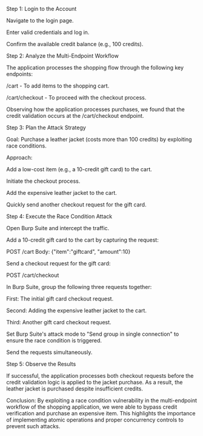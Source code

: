 Step 1: Login to the Account

Navigate to the login page.

Enter valid credentials and log in.

Confirm the available credit balance (e.g., 100 credits).

Step 2: Analyze the Multi-Endpoint Workflow

The application processes the shopping flow through the following key endpoints:

/cart - To add items to the shopping cart.

/cart/checkout - To proceed with the checkout process.

Observing how the application processes purchases, we found that the credit validation occurs at the /cart/checkout endpoint.

Step 3: Plan the Attack Strategy

Goal: Purchase a leather jacket (costs more than 100 credits) by exploiting race conditions.

Approach:

Add a low-cost item (e.g., a 10-credit gift card) to the cart.

Initiate the checkout process.

Add the expensive leather jacket to the cart.

Quickly send another checkout request for the gift card.

Step 4: Execute the Race Condition Attack

Open Burp Suite and intercept the traffic.

Add a 10-credit gift card to the cart by capturing the request:

POST /cart
Body: {"item":"giftcard", "amount":10}

Send a checkout request for the gift card:

POST /cart/checkout

In Burp Suite, group the following three requests together:

First: The initial gift card checkout request.

Second: Adding the expensive leather jacket to the cart.

Third: Another gift card checkout request.

Set Burp Suite's attack mode to "Send group in single connection" to ensure the race condition is triggered.

Send the requests simultaneously.

Step 5: Observe the Results

If successful, the application processes both checkout requests before the credit validation logic is applied to the jacket purchase. As a result, the leather jacket is purchased despite insufficient credits.

Conclusion:
By exploiting a race condition vulnerability in the multi-endpoint workflow of the shopping application, we were able to bypass credit verification and purchase an expensive item. This highlights the importance of implementing atomic operations and proper concurrency controls to prevent such attacks.

